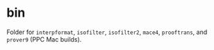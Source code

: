 # bin

Folder for `interpformat`, `isofilter`, `isofilter2`, `mace4`, `prooftrans`, and `prover9` (PPC Mac builds).
